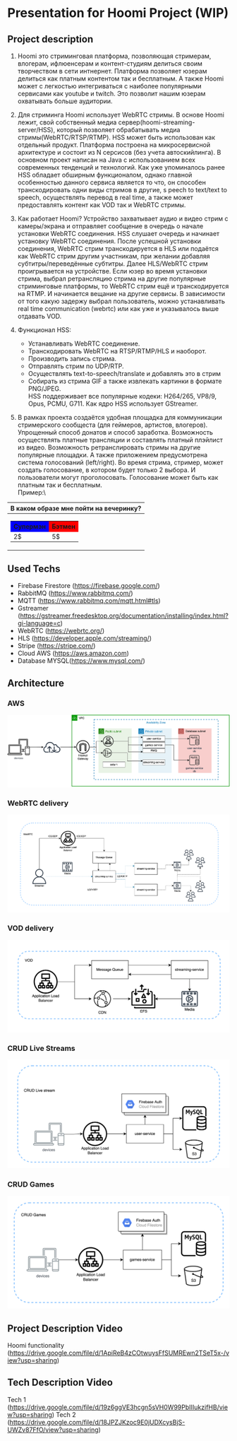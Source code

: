 # Presentation for Hoomi Project (WIP)
## Project description
1. Hoomi это стриминговая платформа, позволяющая стримерам, влогерам,
ифлюенсерам и контент-студиям делиться своим творчеством в сети интнернет. 
Платформа позволяет юзерам делиться как платным контентом так и бесплатным. 
А также Hoomi может с легкостью интегриваться с наиболее популярными сервисами как youtube  и twitch. 
Это позволит нашим юзерам охватывать больше аудитории. 

2. Для стриминга Hoomi использует WebRTC стримы. 
В основе Hoomi лежит, свой собственный медиа сервер(hoomi-streaming-server/HSS), 
который позволяет обрабатывать медиа стримы(WebRTC/RTSP/RTMP).
HSS может быть использован как отдельный продукт. 
Платформа построена на микросервисной архитектуре и состоит из N серсисов (без учета автоскийлинга). 
В основном проект написан на Java с использованием всех современных тенденций и технологий. 
Как уже упоминалось ранее HSS обладает обширным функционалом, 
однако главной особенностью данного сервиса является то что, 
он способен транскодировать одни виды стримов в другие, s
peech to text/text to speech, осуществлять перевод в real time, 
а также может предоставлять контент как VOD так и WebRTC стримы.

3. Как работает Hoomi? Устройство захватывает аудио и видео стрим 
с камеры/экрана и отправляет сообщение в очередь о начале установки WebRTC соединения. 
HSS слушает очередь и начинает установку WebRTC соединения. 
После успешной установки соединения, 
WebRTC стрим транскодируется в HLS или подаётся как WebRTC стрим другим участникам, 
при желании добавляя субтитры/переведённые субтитры. 
Далее HLS/WebRTC стрим проигрывается на устройстве. 
Если юзер во время установки стрима, 
выбрал ретрансляцию стрима на другие популярные стриминговые платформы, 
то WebRTC стрим ещё и транскодируется на RTMP. 
И начинается вещание на другие сервисы. 
В зависимости от того какую задержу выбрал пользователь, 
можно устанавливать real time communication (webrtc) или как уже и указывалось выше отдавать VOD.

4. Функционал HSS: 
    * Устанавливать WebRTC соединение. 
    * Транскодировать WebRTC на RTSP/RTMP/HLS и наоборот. 
    * Производить запись стрима. 
    * Отправлять стрим по  UDP/RTP.  
    * Осуществлять text-to-speech/translate и добавлять это в стрим
    * Собирать из стрима GIF а также извлекать картинки в формате PNG/JPEG.  
HSS поддерживает все популярные кодеки: H264/265, VP8/9, Opus, PCMU, G711. 
Как ядро HSS использует GStreamer. 

5. В рамках проекта создаётся удобная площадка для коммуникации стримерского сообщеста
(для геймеров, артистов, влогеров). 
Упрощенный способ донатов и способ заработка.
Возможность осуществлять платные трансляции и составлять платный плэйлист из видео. 
Возможность ретранслировать стримы на другие популярные площадки. 
А также приложением предусмотрена система голосований (left/right). 
Во время стрима, стример, может создать голосование, в котором будет только 2 выбора. 
И пользователи могут проголосовать. 
Голосование может быть как платным так и бесплатным.\
Пример:\

| В каком образе мне пойти на вечеринку? |
| -------------------------------------- |
| <table> <tr> <th style="background-color: blue"> Супермэн </th>  <th style="background-color: red"> Бэтмен </th> </tr> <tr> <td> 2$ </td>  <td> 5$ </td> </tr> </table> |


## Used Techs
* Firebase Firestore (https://firebase.google.com/)
* RabbitMQ (https://www.rabbitmq.com/)
* MQTT (https://www.rabbitmq.com/mqtt.html#tls)
* Gstreamer (https://gstreamer.freedesktop.org/documentation/installing/index.html?gi-language=c)
* WebRTC (https://webrtc.org/)
* HLS (https://developer.apple.com/streaming/)
* Stripe (https://stripe.com/)
* Cloud AWS (https://aws.amazon.com)
* Database MYSQL(https://www.mysql.com/)

## Architecture
### AWS
![](aws-diagram.png)
### WebRTC delivery
![](webrtc-delivery.png)
### VOD delivery
![](vod-delivery.png)
### CRUD Live Streams
![](crud-live-stream.png)
### CRUD Games
![](crud-games.png)

## Project Description Video
Hoomi functionality (https://drive.google.com/file/d/1ApiReB4zCOtwuysFfSUMREwn2TSeT5x-/view?usp=sharing)
## Tech Description Video
Tech 1 (https://drive.google.com/file/d/19z6ggVE3hcgn5sVH0W99PbIIIukzifHB/view?usp=sharing)
Tech 2 (https://drive.google.com/file/d/18JPZJKzoc9E0jUDXcysBjS-UWZv87FfO/view?usp=sharing)
